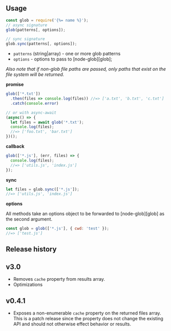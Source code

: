 ## Usage

```js
const glob = require('{%= name %}');
// async signature
glob(patterns[, options]);

// sync signature
glob.sync(patterns[, options]);
```

- `patterns` (string|array) - one or more glob patterns
- `options` - options to pass to [node-glob][glob];

_Also note that if non-glob file paths are passed, only paths that exist on the file system will be returned._


**promise**

```js
glob(['*.txt'])
  .then(files => console.log(files)) //=> ['a.txt', 'b.txt', 'c.txt']
  .catch(console.error)

// or with async-await
(async() => {
  let files = await glob('*.txt');
  console.log(files);
  //=> ['foo.txt', 'bar.txt']
})();
```


**callback**

```js
glob(['*.js'], (err, files) => {
  console.log(files);
  //=> ['utils.js', 'index.js']
});
```

**sync**

```js
let files = glob.sync(['*.js']);
//=> ['utils.js', 'index.js']
```


**options**

All methods take an options object to be forwarded to [node-glob][glob] as the second argument.

```js
const glob = glob(['*.js'], { cwd: 'test' });
//=> ['test.js']
```

## Release history

## v3.0

- Removes `cache` property from results array.
- Optimizations 

## v0.4.1

- Exposes a non-enumerable `cache` property on the returned files array. This is a patch release since the property does not change the existing API and should not otherwise effect behavior or results.
